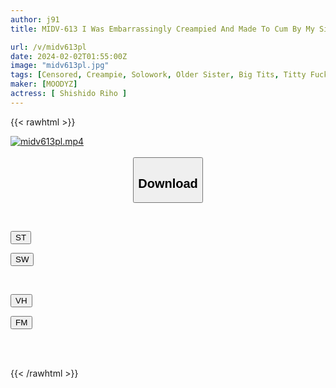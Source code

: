 ```yaml
---
author: j91
title: MIDV-613 I Was Embarrassingly Creampied And Made To Cum By My Sister's Sexual Monster Boyfriend... Riho Shishido

url: /v/midv613pl
date: 2024-02-02T01:55:00Z
image: "midv613pl.jpg"
tags: [Censored, Creampie, Solowork, Older Sister, Big Tits, Titty Fuck, Cuckold	]
maker: [MOODYZ]
actress: [ Shishido Riho ]
---
```



{{< rawhtml >}}

<div class="video" data-videoid="jZLOqZzpa2u22w">
    <a href="javascript:;">
        <img src="/v/midv613pl/midv613pl.jpg" width="WIDTH" height="HEIGHT" alt="midv613pl.mp4" loading="lazy">
    </a>
</div>

<script type="text/javascript" src="https://j91.asia/asset/on-demand-st.js"></script>

<br>
  <link rel="stylesheet" href="https://j91.asia/asset/bs5.css">
  
  <center>
  <button class="btn btn-primary" type="button" data-bs-toggle="collapse" data-bs-target=".multi-collapse" aria-expanded="false" aria-controls="multiCollapseExample1 multiCollapseExample2"><h2>Download</h2></button></center>
</p>
<div class="row">
  <div class="col">
    <div class="collapse multi-collapse" id="multiCollapseExample1">
      <div class="card card-body">
	      	      <br>
<div class="buttons">  
<p><a href="https://streamtape.to/v/jZLOqZzpa2u22w" target="_blank"><button class="btn-hover color-3"><i class="fa fa-download"></i> ST</button></a></p>
<p><a href="https://flaswish.com/qr66e8pc9d2b" target="_blank"><button class="btn-hover color-2"><i class="fa fa-download"></i> SW</button></a></p></div>
    </div>
  </div>
</div>
  <div class="col">
    <div class="collapse multi-collapse" id="multiCollapseExample2">
      <div class="card card-body">
	      <br>
<div class="buttons">
<p><a href="javascript:;" target="_blank"><button class="btn-hover color-9"><i class="fa fa-download"></i> VH</button></a></p>
<p><a href="javascript:;" target="_blank"><button class="btn-hover color-8"><i class="fa fa-download"></i> FM</button></a></p></div>
<br><br>
      </div>
    </div>
  </div>
</div>

{{< /rawhtml >}}